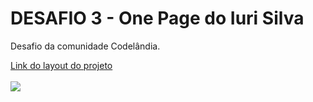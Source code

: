 <h1>DESAFIO 3 - One Page do Iuri Silva</h1>
<p>Desafio da comunidade Codelândia.</p>
<a href="https://www.figma.com/file/Yb9IBH56g7T1hdIyZ3BMNO/Desafios---Codel%C3%A2ndia?node-id=3725%3A2">Link do layout do projeto</a>
<br>
<br>
<img src="./img/desafio-03.gif">
